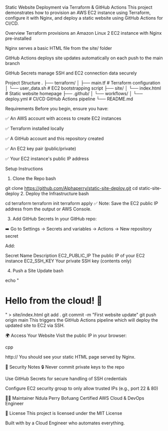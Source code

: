  Static Website Deployment via Terraform & GitHub Actions
This project demonstrates how to provision an AWS EC2 instance using Terraform, configure it with Nginx, and deploy a static website using GitHub Actions for CI/CD.

 Overview
Terraform provisions an Amazon Linux 2 EC2 instance with Nginx pre-installed

Nginx serves a basic HTML file from the site/ folder

GitHub Actions deploys site updates automatically on each push to the main branch

GitHub Secrets manage SSH and EC2 connection data securely

 Project Structure
.
├── terraform/
│   ├── main.tf               # Terraform configuration
│   └── user_data.sh          # EC2 bootstrapping script
├── site/
│   └── index.html            # Static website homepage
├── .github/
│   └── workflows/
│       └── deploy.yml        # CI/CD GitHub Actions pipeline
└── README.md

 Requirements
Before you begin, ensure you have:

✅ An AWS account with access to create EC2 instances

✅ Terraform installed locally

✅ A GitHub account and this repository created

✅ An EC2 key pair (public/private)

✅ Your EC2 instance's public IP address

 Setup Instructions
1. Clone the Repo
bash

git clone https://github.com/Alphaperry/static-site-deploy.git
cd static-site-deploy
2. Deploy the Infrastructure
bash

cd terraform
terraform init
terraform apply
✅ Note: Save the EC2 public IP address from the output or AWS Console.

3. Add GitHub Secrets
In your GitHub repo:

➡️ Go to Settings → Secrets and variables → Actions → New repository secret

Add:

Secret Name	Description
EC2_PUBLIC_IP	The public IP of your EC2 instance
EC2_SSH_KEY	Your private SSH key (contents only)

4. Push a Site Update
bash

echo "<h1>Hello from the cloud! 🚀</h1>" > site/index.html
git add .
git commit -m "First website update"
git push origin main
This triggers the GitHub Actions pipeline which will deploy the updated site to EC2 via SSH.

🌍 Access Your Website
Visit the public IP in your browser:

cpp

http://<your-ec2-public-ip>
You should see your static HTML page served by Nginx.

🔐 Security Notes
🔒 Never commit private keys to the repo

Use GitHub Secrets for secure handling of SSH credentials

Configure EC2 security group to only allow trusted IPs (e.g., port 22 & 80)

👨‍💻 Maintainer
Ndula Perry Bofuang
Certified AWS Cloud & DevOps Engineer


📄 License
This project is licensed under the MIT License

Built with  by a Cloud Engineer who automates everything.



